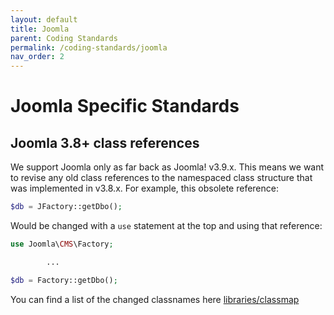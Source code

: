 ```yaml
---
layout: default
title: Joomla
parent: Coding Standards
permalink: /coding-standards/joomla
nav_order: 2
---
```


# Joomla Specific Standards

## Joomla 3.8+ class references
We support Joomla only as far back as Joomla! v3.9.x. This means we
want to revise any old class references to the namespaced class structure
that was implemented in v3.8.x. For example, this obsolete reference:
```php
$db = JFactory::getDbo();
```
Would be changed with a `use` statement at the top and using that reference:
```php
use Joomla\CMS\Factory;

        ...

$db = Factory::getDbo();
```
You can find a list of the changed classnames here
[libraries/classmap](/joomla/joomla-cms/blob/staging/libraries/classmap.php)
